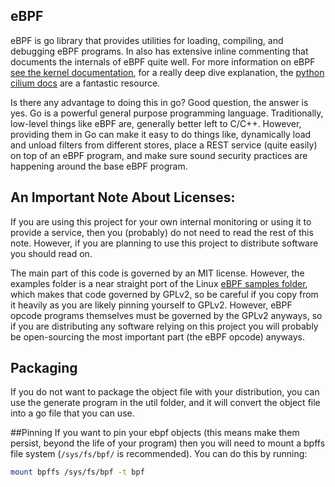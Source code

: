 eBPF
-------
eBPF is go library that provides utilities for loading, compiling, and debugging eBPF programs.
In also has extensive inline commenting that documents the internals of eBPF quite well.
For more information on eBPF [see the kernel documentation](http://elixir.free-electrons.com/linux/latest/source/Documentation/networking/filter.txt),
for a really deep dive explanation, the [python cilium docs](http://cilium.readthedocs.io/en/v0.10/bpf/) are a fantastic resource.

Is there any advantage to doing this in go? Good question, the answer is yes. Go is a powerful
general purpose programming language. Traditionally, low-level things like eBPF are,
generally better left to C/C++. However,  providing them in Go can make it easy to do things like,
dynamically load and unload filters from different stores, place a REST service (quite easily) on top of an
eBPF program, and make sure sound security practices are happening around the base eBPF program.

## An Important Note About Licenses:
If you are using this project for your own internal monitoring or using it to provide a service,
then you (probably) do not need to read the rest of this note. However, if you are planning to
use this project to distribute software you should read on.

The main part of this code is governed by an MIT license. However, the examples folder is a near
straight port of the Linux [eBPF samples folder](http://elixir.free-electrons.com/linux/latest/source/samples/bpf),
which makes that code governed by GPLv2, so be careful if you copy from it heavily as you are likely
pinning yourself to GPLv2. However, eBPF opcode programs themselves must be governed by the GPLv2 anyways,
so if you are distributing any software relying on this project you will probably be open-sourcing the most
important part (the eBPF opcode) anyways.


## Packaging
If you do not want to package the object file with your distribution, you can use the generate
program in the util folder, and it will convert the object file into a go file that you can use.

##Pinning
If you want to pin your ebpf objects (this means make them persist, beyond the life of your program) then you will need to mount
a bpffs file system (`/sys/fs/bpf/` is recommended). You can do this by running:

```sh
mount bpffs /sys/fs/bpf -t bpf
```